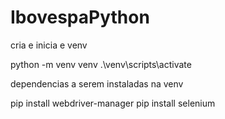 # IbovespaPython

cria e inicia e venv

python -m venv venv
.\venv\scripts\activate



dependencias a serem instaladas na venv

pip install webdriver-manager
pip install selenium
